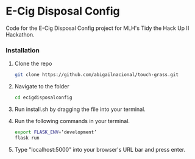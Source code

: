 # E-Cig Disposal Config
Code for the E-Cig Disposal Config project for MLH's Tidy the Hack Up II Hackathon.

### Installation

1. Clone the repo
   ```sh
   git clone https://github.com/abigailnacional/touch-grass.git
   ```
2. Navigate to the folder
   ```sh
   cd ecigdisposalconfig
   ```
3. Run install.sh by dragging the file into your terminal.

4. Run the following commands in your terminal.
   ```sh
   export FLASK_ENV=‘development’
   flask run
   ```

5. Type "localhost:5000" into your browser's URL bar and press enter.
